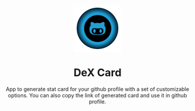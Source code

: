 
<p align="center">
  <img src="images/logo.png" align="center" width="128" />
<p>
<h1 align="center">
  DeX Card
</h1>
<p align="center">
  App to generate stat card for your github profile with a set of customizable options. You can also copy the link of generated card and use it in github profile. 
</p>


